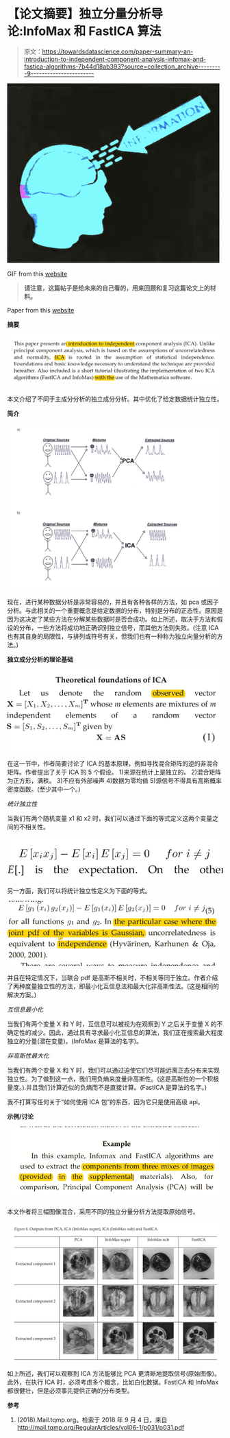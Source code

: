 # 【论文摘要】独立分量分析导论:InfoMax 和 FastICA 算法

> 原文：<https://towardsdatascience.com/paper-summary-an-introduction-to-independent-component-analysis-infomax-and-fastica-algorithms-7b44d18ab393?source=collection_archive---------9----------------------->

![](img/164b566a4698f16a6fbbca1811bd08ea.png)

GIF from this [website](https://giphy.com/gifs/imadeit-qKltgF7Aw515K)

> **请注意，这篇帖子是给未来的自己看的，用来回顾和复习这篇论文上的材料。**

Paper from this [website](http://mail.tqmp.org/RegularArticles/vol06-1/p031/p031.pdf)

**摘要**

![](img/3cfce7ade4c8d4c54b10e2cfc907234e.png)

本文介绍了不同于主成分分析的独立成分分析。其中优化了给定数据统计独立性。

**简介**

![](img/e2e0c5acd791bbfda1af7b967f8dfaa2.png)

现在，进行某种数据分析是非常容易的，并且有各种各样的方法，如 pca 或因子分析。与此相关的一个重要概念是给定数据的分布，特别是分布的正态性。原因是因为这决定了某些方法在分解某些数据时是否会成功。如上所述，取决于方法和假设的分布，一些方法将成功地正确识别独立信号，而其他方法则失败。(注意 ICA 也有其自身的局限性，与排列或符号有关，但我们也有一种称为独立向量分析的方法。)

**独立成分分析的理论基础**

![](img/8f9ca9be56bb0f676ea1fd944c3eb6f2.png)

在这一节中，作者简要讨论了 ICA 的基本原理，例如寻找混合矩阵的逆的非混合矩阵。作者提出了关于 ICA 的 5 个假设。
1)来源在统计上是独立的。
2)混合矩阵为正方形，满秩。
3)不应有外部噪声
4)数据为零均值
5)源信号不得具有高斯概率密度函数。(至少其中一个。)

*统计独立性*

当我们有两个随机变量 x1 和 x2 时，我们可以通过下面的等式定义这两个变量之间的不相关性。

![](img/914940fdd9f738af2caa8b99d4e8bbba.png)

另一方面，我们可以将统计独立性定义为下面的等式。

![](img/9dbfe9a4f1d40518df9244067dde24bc.png)

并且在特定情况下，当联合 pdf 是高斯不相关时，不相关等同于独立。作者介绍了两种度量独立性的方法，即最小化互信息法和最大化非高斯性法。(这是相同的解决方案。)

*互信息最小化*

当我们有两个变量 X 和 Y 时，互信息可以被视为在观察到 Y 之后关于变量 X 的不确定性的减少。因此，通过具有寻求最小化互信息的算法，我们正在搜索最大程度独立的分量(潜在变量)。(InfoMax 是算法的名字)。

*非高斯性最大化*

当我们有两个变量 X 和 Y 时，我们可以通过迫使它们尽可能远离正态分布来实现独立性。为了做到这一点，我们用负熵来度量非高斯性。(这是高斯性的一个积极量度。).并且我们计算近似的负熵而不是直接计算。(FastICA 是算法的名字。)

我不打算写任何关于“如何使用 ICA 包”的东西，因为它只是使用高级 api。

**示例/讨论**

![](img/003015e4b4c372f4458356b33bb7762b.png)

本文作者将三幅图像混合，采用不同的独立分量分析方法提取原始信号。

![](img/d3da389d1d8485243eeeb052c1d30925.png)

如上所述，我们可以观察到 ICA 方法能够比 PCA 更清晰地提取信号(原始图像)。此外，在执行 ICA 时，必须考虑多个概念，比如白化数据。FastICA 和 InfoMax 都很健壮，但是必须事先提供正确的分布类型。

**参考**

1.  (2018).Mail.tqmp.org。检索于 2018 年 9 月 4 日，来自 http://mail.tqmp.org/RegularArticles/vol06-1/p031/p031.pdf